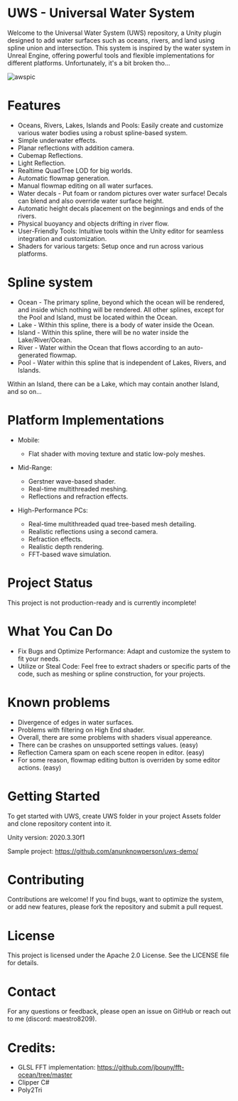 # UWS - Universal Water System
Welcome to the Universal Water System (UWS) repository, a Unity plugin designed to add water surfaces such as oceans, rivers, and land using spline union and intersection. This system is inspired by the water system in Unreal Engine, offering powerful tools and flexible implementations for different platforms. Unfortunately, it's a bit broken tho...

![awspic](https://github.com/anunknowperson/uws/assets/54563399/8a31832b-c8d4-4cc6-aca2-4b6aabb54c5c)


# Features
- Oceans, Rivers, Lakes, Islands and Pools: Easily create and customize various water bodies using a robust spline-based system.
- Simple underwater effects.
- Planar reflections with addition camera.
- Cubemap Reflections.
- Light Reflection.
- Realtime QuadTree LOD for big worlds.
- Automatic flowmap generation.
- Manual flowmap editing on all water surfaces.
- Water decals - Put foam or random pictures over water surface! Decals can blend and also override water surface height.
- Automatic height decals placement on the beginnings and ends of the rivers.
- Physical buoyancy and objects drifting in river flow.
- User-Friendly Tools: Intuitive tools within the Unity editor for seamless integration and customization.
- Shaders for various targets: Setup once and run across various platforms.

# Spline system
- Ocean - The primary spline, beyond which the ocean will be rendered, and inside which nothing will be rendered. All other splines, except for the Pool and Island, must be located within the Ocean.
- Lake - Within this spline, there is a body of water inside the Ocean.
- Island - Within this spline, there will be no water inside the Lake/River/Ocean.
- River - Water within the Ocean that flows according to an auto-generated flowmap.
- Pool - Water within this spline that is independent of Lakes, Rivers, and Islands.

Within an Island, there can be a Lake, which may contain another Island, and so on...

# Platform Implementations
- Mobile:
    - Flat shader with moving texture and static low-poly meshes.

- Mid-Range:
    - Gerstner wave-based shader.
    - Real-time multithreaded meshing.
    - Reflections and refraction effects.

- High-Performance PCs:
    - Real-time multithreaded quad tree-based mesh detailing.
    - Realistic reflections using a second camera.
    - Refraction effects.
    - Realistic depth rendering.
    - FFT-based wave simulation.

# Project Status
This project is not production-ready and is currently incomplete!

# What You Can Do

- Fix Bugs and Optimize Performance: Adapt and customize the system to fit your needs.
- Utilize or Steal Code: Feel free to extract shaders or specific parts of the code, such as meshing or spline construction, for your projects.

# Known problems
- Divergence of edges in water surfaces.
- Problems with filtering on High End shader.
- Overall, there are some problems with shaders visual appereance.
- There can be crashes on unsupported settings values. (easy)
- Reflection Camera spam on each scene reopen in editor. (easy)
- For some reason, flowmap editing button is overriden by some editor actions. (easy)

# Getting Started
To get started with UWS, create UWS folder in your project Assets folder and clone repository content into it.

Unity version: 2020.3.30f1

Sample project: https://github.com/anunknowperson/uws-demo/

# Contributing
Contributions are welcome! If you find bugs, want to optimize the system, or add new features, please fork the repository and submit a pull request.

# License
This project is licensed under the Apache 2.0 License. See the LICENSE file for details.

# Contact
For any questions or feedback, please open an issue on GitHub or reach out to me (discord: maestro8209).

# Credits:
- GLSL FFT implementation: https://github.com/jbouny/fft-ocean/tree/master
- Clipper C#
- Poly2Tri
